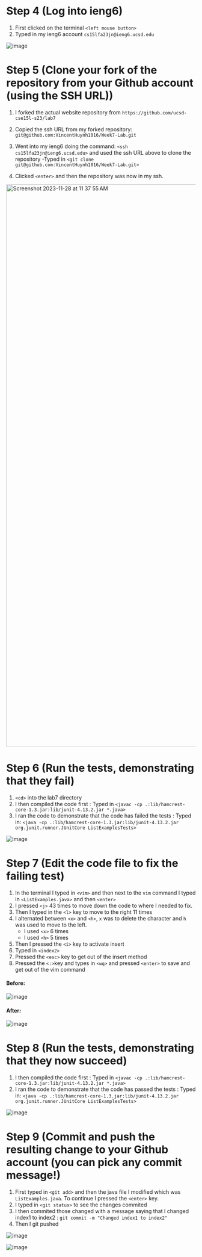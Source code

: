 # Step 4 (Log into ieng6)

1. First clicked on the terminal `<left mouse button>`
2. Typed in my ieng6 account `cs15lfa23jn@ieng6.ucsd.edu`

![image](https://github.com/VincentHuynh1016/Week-7-Lab-Report/assets/114731503/6825cc41-50c9-4a1d-b74b-de4c18f56fef)

# Step 5 (Clone your fork of the repository from your Github account (using the SSH URL))

1. I forked the actual website repository from `https://github.com/ucsd-cse15l-s23/lab7`

2. Copied the ssh URL from my forked repository: `git@github.com:VincentHuynh1016/Week7-Lab.git`

3. Went into my ieng6 doing the command: `<ssh cs15lfa23jn@ieng6.ucsd.edu>` and used the ssh URL above to clone the repository
   -Typed in `<git clone git@github.com:VincentHuynh1016/Week7-Lab.git>`

5. Clicked `<enter>` and then the repository was now in my ssh.

<img width="1495" alt="Screenshot 2023-11-28 at 11 37 55 AM" src="https://github.com/VincentHuynh1016/Week-7-Lab-Report/assets/114731503/3873a3d6-a959-4473-a9f7-f801fa081661">


# Step 6 (Run the tests, demonstrating that they fail)

1. `<cd>` into the lab7 directory
2. I then compiled the code first : Typed in  `<javac -cp .:lib/hamcrest-core-1.3.jar:lib/junit-4.13.2.jar *.java>`
3. I ran the code to demonstrate that the code has failed the tests : Typed in: `<java -cp .:lib/hamcrest-core-1.3.jar:lib/junit-4.13.2.jar org.junit.runner.JUnitCore ListExamplesTests>`

![image](https://github.com/VincentHuynh1016/Week-7-Lab-Report/assets/114731503/4ff2fbb2-c3b4-4aa6-a42f-83c55023eb00)


# Step 7 (Edit the code file to fix the failing test)

1. In the terminal I typed in `<vim>` and then next to the `vim` command I typed in `<ListExamples.java>` and then `<enter>`
2. I pressed `<j>` 43 times to move down the code to where I needed to fix.
3. Then I typed in the `<l>` key to move to the right 11 times
4. I alternated between `<x>` and `<h>`, `x` was to delete the character and `h` was used to move to the left.
    - I used `<x>` 6 times
    - I used `<h>` 5 times
5. Then I pressed the `<i>` key to activate insert
6. Typed in `<index2>`
7. Pressed the `<esc>` key to get out of the insert method
8. Pressed the `<:>`key and types in `<wq>` and pressed `<enter>` to save and get out of the vim command

#### Before:
![image](https://github.com/VincentHuynh1016/Week-7-Lab-Report/assets/114731503/75716253-050d-46ad-841a-870b7f058a86)

#### After:
![image](https://github.com/VincentHuynh1016/Week-7-Lab-Report/assets/114731503/8a91fef6-3ec5-4230-a047-638d1a8d0d72)

# Step 8 (Run the tests, demonstrating that they now succeed)

1. I then compiled the code first : Typed in  `<javac -cp .:lib/hamcrest-core-1.3.jar:lib/junit-4.13.2.jar *.java>`
2. I ran the code to demonstrate that the code has passed the tests : Typed in: `<java -cp .:lib/hamcrest-core-1.3.jar:lib/junit-4.13.2.jar org.junit.runner.JUnitCore ListExamplesTests>`

![image](https://github.com/VincentHuynh1016/Week-7-Lab-Report/assets/114731503/959c8956-9e57-4dcf-97ef-a12c41ed0048)

# Step 9 (Commit and push the resulting change to your Github account (you can pick any commit message!)

1. First typed in `<git add>` and then the java file I modified which was `ListExamples.java`. To continue I pressed the `<enter>` key.
2. I typed in `<git status>` to see the changes commited
3. I then commited those changed with a message saying that I changed index1 to index2 : `git commit -m "Changed index1 to index2"`
4. Then I git pushed

![image](https://github.com/VincentHuynh1016/Week-7-Lab-Report/assets/114731503/d52ded9e-f7e0-4507-8e60-513c00017b26)



![image](https://github.com/VincentHuynh1016/Week-7-Lab-Report/assets/114731503/1b5b30ae-03ce-45ba-a06c-1b08b28d0162)



